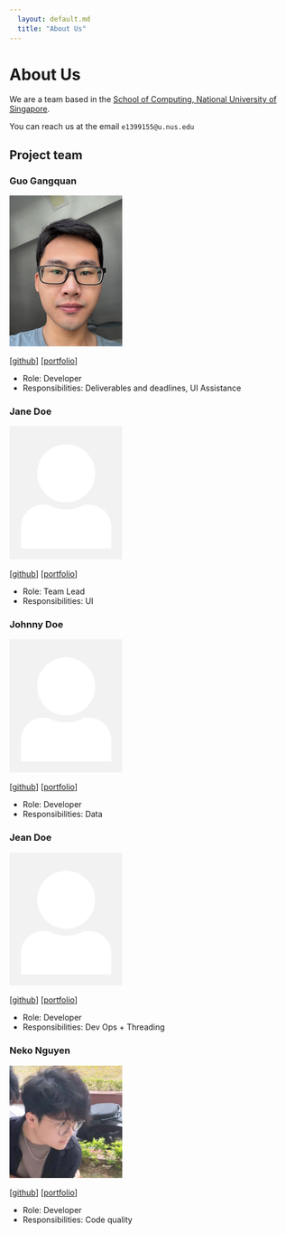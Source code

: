 ```yaml
---
  layout: default.md
  title: "About Us"
---
```


# About Us

We are a team based in the [School of Computing, National University of Singapore](http://www.comp.nus.edu.sg).

You can reach us at the email `e1399155@u.nus.edu`

## Project team

### Guo Gangquan

<img src="images/guogangquan.png" width="200px">

[[github](https://github.com/GuoGangQuan)]
[[portfolio](team/GuoGangquan.md)]

* Role: Developer
* Responsibilities: Deliverables and deadlines, UI Assistance

### Jane Doe

<img src="images/johndoe.png" width="200px">

[[github](http://github.com/johndoe)]
[[portfolio](team/johndoe.md)]

* Role: Team Lead
* Responsibilities: UI

### Johnny Doe

<img src="images/johndoe.png" width="200px">

[[github](http://github.com/johndoe)] [[portfolio](team/johndoe.md)]

* Role: Developer
* Responsibilities: Data

### Jean Doe

<img src="images/johndoe.png" width="200px">

[[github](http://github.com/johndoe)]
[[portfolio](team/johndoe.md)]

* Role: Developer
* Responsibilities: Dev Ops + Threading

### Neko Nguyen

<img src="images/neko-nguyen.png" width="200px">

[[github](http://github.com/Neko-Nguyen)]
[[portfolio](team/neko-nguyen.md)]

* Role: Developer
* Responsibilities: Code quality
